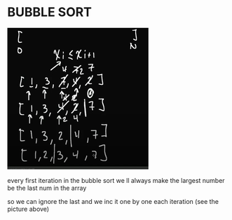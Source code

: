 # BUBBLE SORT

![](./basic_concepts.png)

every first iteration in the bubble sort we ll always make the largest number be the last num in the array

so we can ignore the last and we inc it one by one each iteration (see the picture above)
